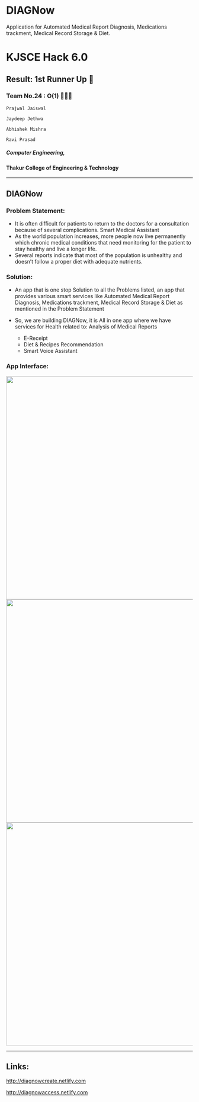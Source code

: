 # DIAGNow
Application for Automated Medical Report Diagnosis, Medications trackment,  Medical Record  Storage &amp; Diet.
# KJSCE Hack 6.0
## Result: 1st Runner Up 🥈
### Team No.24 : O(1) 👨🏻‍💻
```Prajwal Jaiswal```

```Jaydeep Jethwa``` 

```Abhishek Mishra``` 

```Ravi Prasad``` 
##### Computer Engineering,
#### Thakur College of Engineering & Technology
<hr>

## DIAGNow

### Problem Statement:
* It is often difficult for patients to return to the doctors for a consultation because of several complications. 
Smart Medical Assistant
* As the world population increases, more people now live permanently which chronic medical conditions that need monitoring for the patient to stay healthy and live a longer life. 
* Several reports indicate that most of the population is unhealthy and  doesn’t follow a proper diet with adequate nutrients.

### Solution:

* An app that is one stop Solution to all the Problems listed, an app that provides various smart services like Automated Medical Report Diagnosis, Medications trackment, Medical Record Storage & Diet as mentioned in the Problem Statement 

* So, we are building DIAGNow, it is All in one app where we have services for Health related to:
Analysis of Medical Reports
  * E-Receipt 
  * Diet & Recipes Recommendation
  * Smart Voice Assistant


### App Interface:
<kbd>
<img src="Interfaces/SpalshScreenv1.png" height=600>
</kbd>
<kbd>
<img src="Interfaces/Dashboard.png" height=600>
</kbd>
<kbd>
<img src="Interfaces/bot.jpeg" height=600>
</kbd>
<hr>

## Links:
http://diagnowcreate.netlify.com

http://diagnowaccess.netlify.com


